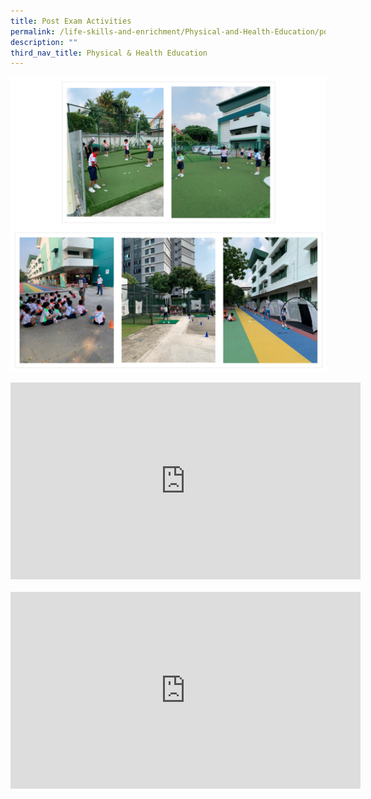 ```yaml
---
title: Post Exam Activities
permalink: /life-skills-and-enrichment/Physical-and-Health-Education/post-exam-activities/
description: ""
third_nav_title: Physical & Health Education
---
```

![](/images/pea1.png)

<center><iframe width="560" height="315" src="https://www.youtube.com/embed/sE8lOEmY92w" title="Post Exam Activities" frameborder="0" allow="accelerometer; autoplay; clipboard-write; encrypted-media; gyroscope; picture-in-picture" allowfullscreen></iframe></center>

<br>

<center><iframe width="560" height="315" src="https://www.youtube.com/embed/RYVOwHTfeRk" title="P3 Sports Hub LJ" frameborder="0" allow="accelerometer; autoplay; clipboard-write; encrypted-media; gyroscope; picture-in-picture" allowfullscreen></iframe></center>